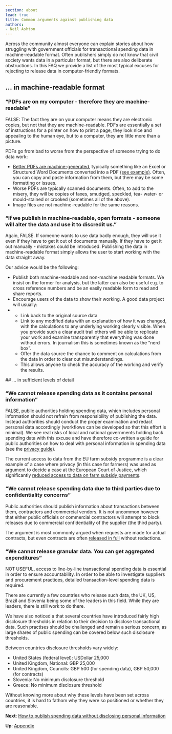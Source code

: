 ```yaml
---
section: about
lead: true
title: Common arguments against publishing data
authors:
- Neil Ashton
---
```

Across the community almost everyone can explain stories about how struggling with government officials for transactional spending data in machine-readable format. Often publishers simply do not know that civil society wants data in a particular format, but there are also deliberate obstructions. In this FAQ we provide a list of the most typical excuses for rejecting to release data in computer-friendly formats.

## ... in machine-readable format

### “PDFs are on my computer - therefore they are machine-readable”

FALSE: The fact they are on your computer means they are electronic copies, but not that they are machine-readable. PDFs are essentially a set of instructions for a printer on how to print a page, they look nice and appealing to the human eye, but to a computer, they are little more than a picture.

PDFs go from bad to worse from the perspective of someone trying to do data work:

* [Better PDFs are machine-generated](https://www.gov.uk/service-manual/design-and-content/resources/creating-accessible-PDFs.html), typically something like an Excel or Structured Word Documents converted into a PDF [(see example)](https://docs.google.com/a/okfn.org/file/d/1En9UbXiVwinRiMPf6gwL7LY-1rClPdEoM_aj75FWNgm5qLbIa42fg6y81YFv/edit). Often, you can copy and paste information from them, but there may be some formatting or issues.
* Worse PDFs are typically scanned documents. Often, to add to the misery, they will be copies of faxes, smudged, speckled, tea- water- or mould-stained or crooked (sometimes all of the above).
* Image files are not machine-readable for the same reasons.

### “If we publish in machine-readable, open formats - someone will alter the data and use it to discredit us.”

Again, FALSE. If someone wants to use data badly enough, they will use it even if they have to get it out of documents manually. If they have to get it out manually - mistakes could be introduced. Publishing the data in machine-readable format simply allows the user to start working with the data straight away.

Our advice would be the following:

<ul>
<li>Publish both machine-readable and non-machine readable formats. We insist on the former for analysis, but the latter can also be useful e.g. to cross reference numbers and be an easily readable form to read and share reports. </li>
<li>Encourage users of the data to show their working. A good data project will usually:
<li>
<ul>
<li>Link back to the original source data </li>
<li>Link to any modified data with an explanation of how it was changed, with the calculations to any underlying working clearly visible. When you provide such a clear audit trail others will be able to replicate your work and examine transparently that everything was done without errors. In journalism this is sometimes known as the “nerd box”. </li>
<li>Offer the data source the chance to comment on calculations from the data in order to clear out misunderstandings.</li>
<li>This allows anyone to check the accuracy of the working and verify the results.</li>
</ul>
</ul>
## ... in sufficient levels of detail

### “We cannot release spending data as it contains personal information”

FALSE, public authorities holding spending data, which includes personal information should not refrain from responsibility of publishing the data. Instead authorities should conduct the proper examination and redact personal data accordingly (workflows can be developed so that this effort is minimal). We see real risks of local and national governments holding back spending data with this excuse and have therefore co-written a guide for public authorities on how to deal with personal information in spending data (see the <a href="../privacyguide/">privacy guide</a>).

The current access to data from the EU farm subsidy programme is a clear example of a case where privacy (in this case for farmers) was used as argument to decide a case at the European Court of Justice, which significantly [reduced access to data on farm subsidy payments](http://farmsubsidy.org/news/features/2012-data-harvest/).

### “We cannot release spending data due to third parties due to confidentiality concerns”

Public authorities should publish information about transactions between them, contractors and commercial vendors. It is not uncommon however that either public officials or commercial contractors will attempt to block releases due to commercial confidentiality of the supplier (the third party).

The argument is most commonly argued when requests are made for actual contracts, but even contracts are often [released in full](http://www.asktheeu.org/en/request/292/response/805/attach/2/Signed%20Framework%20Agreement%20with%20Eurocontrol.PDF.pdf) without redactions.

### “We cannot release granular data. You can get aggregated expenditures”

NOT USEFUL, access to line-by-line transactional spending data is essential in order to ensure accountability. In order to be able to investigate suppliers and procurement practices, detailed transaction-level spending data is required.

There are currently a few countries who release such data, the UK, US, Brazil and Slovenia being some of the leaders in this field. While they are leaders, there is still work to do there.

We have also noticed a that several countries have introduced fairly high disclosure thresholds in relation to their decision to disclose transactional data. Such practises should be challenged and remain a serious concern, as large shares of public spending can be covered below such disclosure thresholds.

Between countries disclosure thresholds vary widely:

* United States (federal level): USDollar 25,000
* United Kingdom, National: GBP 25,000
* United Kingdom, Councils: GBP 500 (for spending data), GBP 50,000 (for contracts)
* Slovenia: No minimum disclosure threshold
* Greece: No minimum disclosure threshold

Without knowing more about why these levels have been set across countries, it is hard to fathom why they were so positioned or whether they are reasonable.

**Next**: [How to publish spending data without disclosing personal information](./privacyguide/)

**Up**: [Appendix](../)
